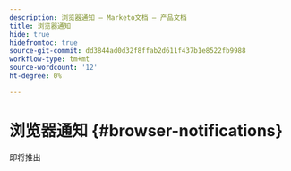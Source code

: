 ```yaml
---
description: 浏览器通知 — Marketo文档 — 产品文档
title: 浏览器通知
hide: true
hidefromtoc: true
source-git-commit: dd3844ad0d32f8ffab2d611f437b1e8522fb9988
workflow-type: tm+mt
source-wordcount: '12'
ht-degree: 0%

---
```


# 浏览器通知 {#browser-notifications}

即将推出
